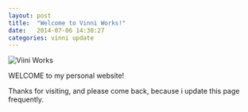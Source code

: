 ```yaml
---
layout: post
title:  "Welcome to Vinni Works!"
date:   2014-07-06 14:30:27
categories: vinni update
---
```


![Viini Works](/vinniblogsite/assets/Vinni3.png) 

WELCOME to my personal website! 

Thanks for visiting, and please come back, because i update this page frequently.
